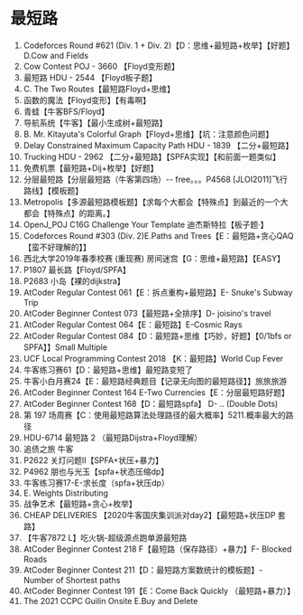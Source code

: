 # 最短路

1. Codeforces Round #621 (Div. 1 + Div. 2)【D：思维+最短路+枚举】【好题】D.Cow and Fields
2. Cow Contest POJ - 3660 【Floyd变形题】
3. 最短路 HDU - 2544 【Floyd板子题】
4. C. The Two Routes【最短路Floyd+思维】
5. 函数的魔法【Floyd变形】【有毒啊】
6. 青蛙【牛客BFS/Floyd】
7. 导航系统【牛客】【最小生成树+最短路】
8. B. Mr. Kitayuta's Colorful Graph【Floyd+思维】【坑：注意颜色问题】
9. Delay Constrained Maximum Capacity Path HDU - 1839 【二分+最短路】
10. Trucking HDU - 2962 【二分+最短路】【SPFA实现】【和前面一题类似】
11. 免费机票【最短路+Dij+枚举】【好题】
12. 分层最短路【分层最短路（牛客第四场）-- free。。。P4568 [JLOI2011]飞行路线】【模板题】
13. Metropolis【多源最短路模板题】【求每个大都会【特殊点】到最近的一个大都会【特殊点】的距离。】
14. OpenJ_POJ C16G Challenge Your Template 迪杰斯特拉【板子题·】
15. Codeforces Round #303 (Div. 2)E.Paths and Trees【E：最短路+贪心QAQ【蛮不好理解的】】
16. 西北大学2019年春季校赛 (重现赛) 房间迷宫【G：思维+最短路】【EASY】
17. P1807 最长路【Floyd/SPFA】
18. P2683 小岛【裸的dijkstra】
19. AtCoder Regular Contest 061【E：拆点重构+最短路】E- Snuke's Subway Trip
20. AtCoder Beginner Contest 073【最短路+全排序】D- joisino's travel
21. AtCoder Regular Contest 064【E：最短路】E-Cosmic Rays
22. AtCoder Regular Contest 084【D：最短路+思维【巧妙，好题】【0/1bfs or SPFA】】Small Multiple
23. UCF Local Programming Contest 2018 【K：最短路】World Cup Fever
24. 牛客练习赛61【D：最短路+思维】最短路变短了
25. 牛客小白月赛24【E：最短路经典题目【记录无向图的最短路径】】旅旅旅游
26. AtCoder Beginner Contest 164  E-Two Currencies【E：分层最短路好题】
27. AtCoder Beginner Contest 168【D：最短路spfa】 D- .. (Double Dots)
28. 第 197 场周赛【C：使用最短路算法处理路径的最大概率】5211.概率最大的路径
29. HDU-6714 最短路 2 （最短路Dijstra+Floyd理解）
30. 追债之旅 牛客 
31. P2622 关灯问题II【SPFA+状压+暴力】
32. P4962 朋也与光玉【spfa+状态压缩dp】
33. 牛客练习赛17-E-求长度（spfa+状压dp）
34. E. Weights Distributing
35. 战争艺术【最短路+贪心+枚举】
36. CHEAP DELIVERIES 【2020牛客国庆集训派对day2】【最短路+状压DP 套路】
37. 【牛客7872 L】吃火锅-超级源点跑单源最短路
38.  AtCoder Beginner Contest 218 F【最短路（保存路径）+暴力】F- Blocked Roads
39. AtCoder Beginner Contest 211【D：最短路方案数统计的模板题】- Number of Shortest paths
40. AtCoder Beginner Contest 191【E：Come Back Quickly （最短路+暴力）】
41. The 2021 CCPC Guilin Onsite  E.Buy and Delete

